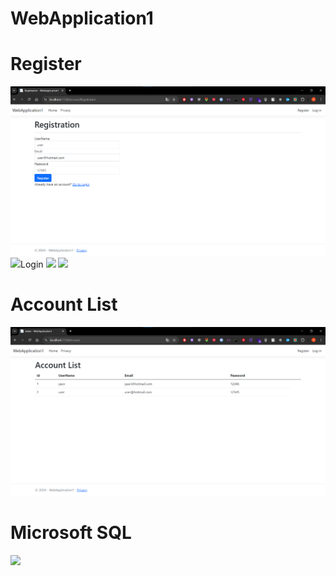 # WebApplication1

# Register
<img src="images/register.png">
<img src="images/register_successfull.png>

# Login
<img src="images/userfriendlyWarning.png">
<img src="successfullLgoin.png">

# Account List
<img src="images/AccountList.png">

# Microsoft SQL 
<img src="dataBase.png">


